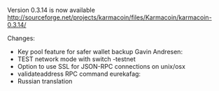 Version 0.3.14 is now available
http://sourceforge.net/projects/karmacoin/files/Karmacoin/karmacoin-0.3.14/

Changes:
* Key pool feature for safer wallet backup
Gavin Andresen:
* TEST network mode with switch -testnet
* Option to use SSL for JSON-RPC connections on unix/osx
* validateaddress RPC command
eurekafag:
* Russian translation
